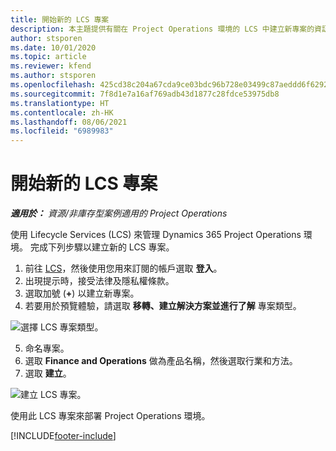 ```yaml
---
title: 開始新的 LCS 專案
description: 本主題提供有關在 Project Operations 環境的 LCS 中建立新專案的資訊。
author: stsporen
ms.date: 10/01/2020
ms.topic: article
ms.reviewer: kfend
ms.author: stsporen
ms.openlocfilehash: 425cd38c204a67cda9ce03bdc96b728e03499c87aeddd6f62924b57e16b21167
ms.sourcegitcommit: 7f8d1e7a16af769adb43d1877c28fdce53975db8
ms.translationtype: HT
ms.contentlocale: zh-HK
ms.lasthandoff: 08/06/2021
ms.locfileid: "6989983"
---
```

# <a name="start-a-new-lcs-project"></a>開始新的 LCS 專案

_**適用於：** 資源/非庫存型案例適用的 Project Operations_

使用 Lifecycle Services (LCS) 來管理 Dynamics 365 Project Operations 環境。 完成下列步驟以建立新的 LCS 專案。

1. 前往 [LCS](https://lcs.dynamics.com/Logon/Index)，然後使用您用來訂閱的帳戶選取 **登入**。
2. 出現提示時，接受法律及隱私權條款。
3. 選取加號 (**+**) 以建立新專案。
4. 若要用於預覽體驗，請選取 **移轉、建立解決方案並進行了解** 專案類型。

  ![選擇 LCS 專案類型。](./media/create-lcs-1.png)

5. 命名專案。 
6. 選取 **Finance and Operations** 做為產品名稱，然後選取行業和方法。 
7. 選取 **建立**。

![建立 LCS 專案。](./media/create-lcs-2.png)

使用此 LCS 專案來部署 Project Operations 環境。



[!INCLUDE[footer-include](../includes/footer-banner.md)]